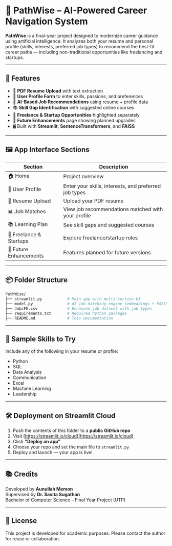 # 🌟 PathWise – AI-Powered Career Navigation System

**PathWise** is a final-year project designed to modernize career guidance using artificial intelligence. It analyzes both your resume and personal profile (skills, interests, preferred job types) to recommend the best-fit career paths — including non-traditional opportunities like freelancing and startups.

---

## 🚀 Features

- 📄 **PDF Resume Upload** with text extraction
- 👤 **User Profile Form** to enter skills, passions, and preferences
- 🧠 **AI-Based Job Recommendations** using resume + profile data
- 📚 **Skill Gap Identification** with suggested online courses
- 💼 **Freelance & Startup Opportunities** highlighted separately
- 🧭 **Future Enhancements** page showing planned upgrades
- 🖥️ Built with **Streamlit**, **SentenceTransformers**, and **FAISS**

---

## 🖼️ App Interface Sections

| Section | Description |
|--------|-------------|
| 🏠 Home | Project overview |
| 👤 User Profile | Enter your skills, interests, and preferred job types |
| 📄 Resume Upload | Upload your PDF resume |
| 📊 Job Matches | View job recommendations matched with your profile |
| 📚 Learning Plan | See skill gaps and suggested courses |
| 💼 Freelance & Startups | Explore freelance/startup roles |
| 🧭 Future Enhancements | Features planned for future versions |

---

## 📦 Folder Structure

```bash
PathWise/
├── streamlit.py           # Main app with multi-section UI
├── model.py               # AI job matching engine (embeddings + FAISS)
├── JobsFE.csv             # Enhanced job dataset with job types
├── requirements.txt       # Required Python packages
├── README.md              # This documentation
```

---

## 📄 Sample Skills to Try

Include any of the following in your resume or profile:
- Python
- SQL
- Data Analysis
- Communication
- Excel
- Machine Learning
- Leadership

---

## 🛠️ Deployment on Streamlit Cloud

1. Push the contents of this folder to a **public GitHub repo**
2. Visit [https://streamlit.io/cloud](https://streamlit.io/cloud)
3. Click **“Deploy an app”**
4. Choose your repo and set the main file to `streamlit.py`
5. Deploy and launch — your app is live!

---

## 📚 Credits

Developed by **Aunullah Memon**  
Supervised by **Dr. Savita Sugathan**  
Bachelor of Computer Science – Final Year Project (UTP)

---

## 📄 License

This project is developed for academic purposes. Please contact the author for reuse or collaboration.
